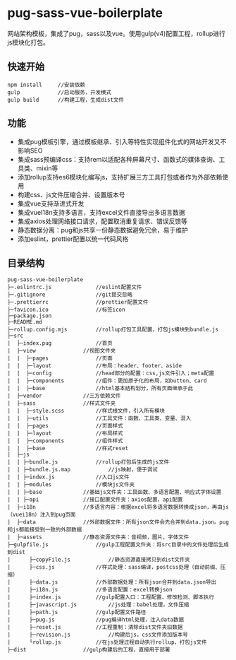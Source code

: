 # pug-sass-vue-boilerplate
网站架构模板，集成了pug，sass以及vue。使用gulp(v4)配置工程，rollup进行js模块化打包。
## 快速开始
```
npm install		//安装依赖
gulp			//启动服务，开发模式
gulp build		//构建工程，生成dist文件
```
## 功能
* 集成pug模板引擎，通过模板继承、引入等特性实现组件化式的网站开发又不影响SEO
* 集成sass预编译css：支持rem以适配各种屏幕尺寸、函数式的媒体查询、工具类、mixin等
* 添加rollup支持es6模块化编写js，支持扩展三方工具打包或者作为外部依赖使用
* 构建css、js文件压缩合并、设置版本号
* 集成vue支持渐进式开发
* 集成vueI18n支持多语言，支持excel文件直接导出多语言数据
* 集成axios处理网络接口请求，配置取消重复请求、错误反馈等
* 静态数据分离：pug和js共享一份静态数据避免冗余，易于维护
* 添加eslint，prettier配置以统一代码风格
## 目录结构
```
pug-sass-vue-boilerplate
├─.eslintrc.js				//eslint配置文件
├─.gitignore				//git提交忽略
├─.prettierrc				//prettier配置文件
├─favicon.ico				//标签icon
├─package.json														
├─README.md
├─rollup.config.mjs			//rollup打包工具配置，打包js模块到bundle.js
├─src
|  ├─index.pug				//首页
|  ├─view				//视图文件夹
|  |  ├─pages				//页面
|  |  ├─layout				//布局：header、footer、aside
|  |  ├─config				//head部分的配置：css,js文件引入；meta配置
|  |  ├─components			//组件：更加原子化的布局，如button、card
|  |  ├─base				//html基本结构划分，所有页面继承于此
|  ├─vendor				//三方依赖文件
|  ├─sass				//样式文件夹
|  |  ├─style.scss			//样式根文件，引入所有模块
|  |  ├─utils				//工具文件：函数、工具类、变量、混入
|  |  ├─pages				//页面样式
|  |  ├─layout				//布局样式
|  |  ├─components			//组件样式
|  |  ├─base				//样式reset
|  ├─js
|  | ├─bundle.js			//rollup打包后生成的js文件
|  | ├─bundle.js.map			//js映射，便于调试
|  | ├─index.js				//入口js文件
|  | ├─modules				//模块js文件夹
|  | ├─base				//基础js文件夹：工具函数、多语言配置、响应式字体设置
|  | ├─api				//接口配置文件夹：axios配置，api配置
|  ├─i18n				//多语言内容：根据excel将多语言数据转换成json，再由js（vuei18n）注入到pug页面
|  ├─data				//外部数据文件：所有json文件会先合并到data.json。pug和js都能接受到一致的外部数据
|  ├─assets				//静态资源文件夹：音视频，图片，字体文件
├─gulpfile.js				//gulp工程配置文件夹：将src目录中的文件处理后生成到dist
|      ├─copyFile.js			//静态资源直接拷贝到dist文件夹
|      ├─css.js				//样式处理：sass编译，postcss处理（自动前缀、压缩）
|      ├─data.js			//外部数据处理：所有json合并到data.json导出
|      ├─i18n.js			//多语言配置：excel转换json
|      ├─index.js			//gulp配置入口：工程配置、修改检测、脚本执行
|      ├─javascript.js			//js处理：babel处理，文件压缩
|      ├─path.js			//gulp配置文件路径
|      ├─pug.js				//pug编译html处理，注入data数据
|      ├─reset.js			//工程重制：清除dist文件夹旧数据
|      ├─revision.js			//构建后js，css文件添加版本号
|      └rollup.js			//在js处理过程自动执行rollup，打包js文件
├─dist					//gulp构建后的工程，直接用于部署
```
